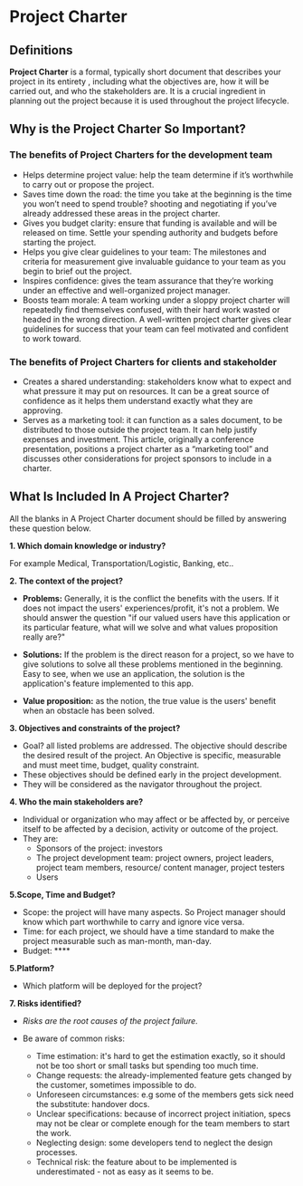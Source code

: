 # Project Charter

## Definitions

**Project Charter** is a formal, typically short document that describes your project in its entirety ,  including what the objectives are, how it will be carried out, and who the stakeholders are. It is a crucial ingredient in planning out the project because it is used throughout the project lifecycle.

## Why is the Project Charter So Important?

### The benefits of Project Charters for the development team

- Helps determine project value: help the team determine if it’s worthwhile to carry out or propose the project.
- Saves time down the road: the time you take at the beginning is the time you won’t need to spend trouble? shooting and negotiating if you’ve already addressed these areas in the project charter.
- Gives you budget clarity: ensure that funding is available and will be released on time. Settle your spending authority and budgets before starting the project.
- Helps you give clear guidelines to your team: The milestones and criteria for measurement give invaluable guidance to your team as you begin to brief out the project.
- Inspires confidence: gives the team assurance that they’re working under an effective and well-organized project manager.
- Boosts team morale: A team working under a sloppy project charter will repeatedly find themselves confused, with their hard work wasted or headed in the wrong direction. A well-written project charter gives clear guidelines for success that your team can feel motivated and confident to work toward.

### The benefits of Project Charters for clients and stakeholder

- Creates a shared understanding: stakeholders know what to expect and what pressure it may put on resources. It can be a great source of confidence as it helps them understand exactly what they are approving.
- Serves as a marketing tool: it can function as a sales document, to be distributed to those outside the project team. It can help justify expenses and investment. This article, originally a conference presentation, positions a project charter as a “marketing tool” and discusses other considerations for project sponsors to include in a charter.

## What Is Included In A Project Charter?

All the blanks in A Project Charter document should be filled by answering these question below.

**1. Which domain knowledge or industry?**

For example Medical, Transportation/Logistic, Banking, etc..

**2. The context of the project?**

- **Problems:** Generally, it is the conflict the benefits with the users. If it does not impact the users' experiences/profit, it's not a problem. We should answer the question "if our valued users have this application or its particular feature, what will we solve and what values proposition really are?"

- **Solutions:** If the problem is the direct reason for a project, so we have to give solutions to solve all these problems mentioned in the beginning. Easy to see, when we use an application, the solution is the application's feature implemented to this app.

- **Value proposition:** as the notion, the true value is the users' benefit when an obstacle has been solved.

**3. Objectives and constraints of the project?**

- Goal? all listed problems are addressed. The objective should describe the desired result of the project. An Objective is specific, measurable and must meet time, budget, quality constraint.
- These objectives should be defined early in the project development.
- They will be considered as the navigator throughout the project.

**4. Who the main stakeholders are?**

- Individual or organization who may affect or be affected by, or perceive itself to be affected by a decision, activity or outcome of the project.
- They are:
  - Sponsors of the project: investors
  - The project development team: project owners, project leaders, project team members, resource/ content manager, project testers
  - Users

**5.Scope, Time and Budget?**

- Scope: the project will have many aspects. So Project manager should know which part worthwhile to carry and ignore vice versa.
- Time: for each project, we should have a time standard to make the project measurable such as man-month, man-day.
- Budget: ****

**5.Platform?**

- Which platform will be deployed for the project?

**7. Risks identified?**

- *Risks are the root causes of the project failure.*

- Be aware of common risks:
  - Time estimation: it's hard to get the estimation exactly, so it should not be too short or small tasks but spending too much time.
  - Change requests: the already-implemented feature gets changed by the customer, sometimes impossible to do.
  - Unforeseen circumstances: e.g some of the members gets sick need the substitute: handover docs.
  - Unclear specifications: because of incorrect project initiation, specs may not be clear or complete enough for the team members to start the work.
  - Neglecting design: some developers tend to neglect the design processes.
  - Technical risk: the feature about to be implemented is underestimated - not as easy as it seems to be.
